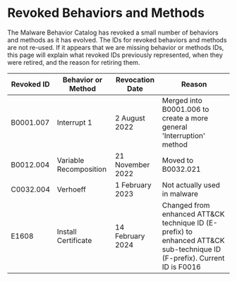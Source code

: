 # Revoked Behaviors and Methods
The Malware Behavior Catalog has revoked a small number of behaviors and methods as it has evolved.  The IDs for revoked behaviors and methods are not re-used.  If it appears that we are missing behavior or methods IDs, this page will explain what revoked IDs previously represented, when they were retired, and the reason for retiring them.

| Revoked ID | Behavior or Method | Revocation Date | Reason |
|--- |--- |--- |--- |
| B0001.007 | Interrupt 1 | 2 August 2022 | Merged into B0001.006 to create a more general 'Interruption' method |
| B0012.004 | Variable Recomposition | 21 November 2022 | Moved to B0032.021 |
| C0032.004 | Verhoeff | 1 February 2023 | Not actually used in malware |
| E1608 | Install Certificate | 14 February 2024 | Changed from enhanced ATT&CK technique ID (E-prefix) to enhanced ATT&CK sub-technique ID (F-prefix).  Current ID is F0016 |
